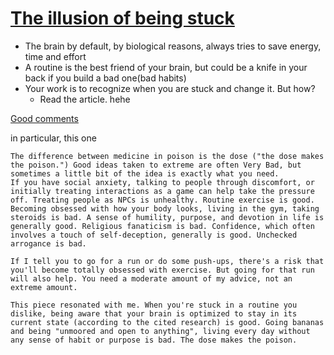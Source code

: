 # [The illusion of being stuck](https://the-simulation-strategists.beehiiv.com/p/being-stuck?ref=dailydev)

- The brain by default, by biological reasons, always tries to save energy, time and effort
- A routine is the best friend of your brain, but could be a knife in your back if you build a bad one(bad habits)
- Your work is to recognize when you are stuck and change it. But how?
    - Read the article. hehe

[Good comments](https://news.ycombinator.com/item?id=39884004)

in particular, this one

```
The difference between medicine in poison is the dose ("the dose makes the poison.") Good ideas taken to extreme are often Very Bad, but sometimes a little bit of the idea is exactly what you need.
If you have social anxiety, talking to people through discomfort, or initially treating interactions as a game can help take the pressure off. Treating people as NPCs is unhealthy. Routine exercise is good. Becoming obsessed with how your body looks, living in the gym, taking steroids is bad. A sense of humility, purpose, and devotion in life is generally good. Religious fanaticism is bad. Confidence, which often involves a touch of self-deception, generally is good. Unchecked arrogance is bad.

If I tell you to go for a run or do some push-ups, there's a risk that you'll become totally obsessed with exercise. But going for that run will also help. You need a moderate amount of my advice, not an extreme amount.

This piece resonated with me. When you're stuck in a routine you dislike, being aware that your brain is optimized to stay in its current state (according to the cited research) is good. Going bananas and being "unmoored and open to anything", living every day without any sense of habit or purpose is bad. The dose makes the poison.
```
